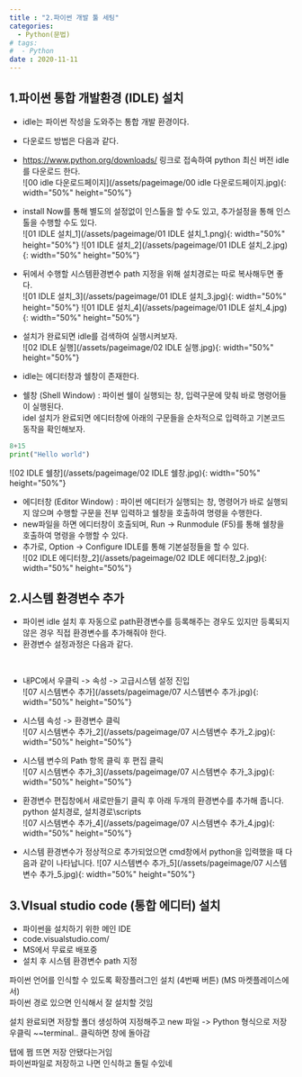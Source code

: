 ```yaml
---
title : "2.파이썬 개발 툴 세팅"
categories:
  - Python(문법)
# tags:
#  - Python
date : 2020-11-11
--- 
```


  
1.파이썬 통합 개발환경 (IDLE)  설치   
---

 - idle는 파이썬 작성을 도와주는 통합 개발 환경이다.  
 - 다운로드 방법은 다음과 같다.  
 
 
- <https://www.python.org/downloads/> 링크로 접속하여 python 최신 버전 idle를 다운로드 한다.  
 ![00 idle 다운로드페이지](/assets/pageimage/00 idle 다운로드페이지.jpg){: width="50%" height="50%"}

- install Now를 통해 별도의 설정없이 인스톨을 할 수도 있고, 추가설정을 통해 인스톨을 수행할 수도 있다.  
![01 IDLE 설치_1](/assets/pageimage/01 IDLE 설치_1.png){: width="50%" height="50%"}
![01 IDLE 설치_2](/assets/pageimage/01 IDLE 설치_2.jpg){: width="50%" height="50%"}

- 뒤에서 수행할 시스템환경변수 path 지정을 위해 설치경로는 따로 복사해두면 좋다.  
![01 IDLE 설치_3](/assets/pageimage/01 IDLE 설치_3.jpg){: width="50%" height="50%"}
![01 IDLE 설치_4](/assets/pageimage/01 IDLE 설치_4.jpg){: width="50%" height="50%"}

- 설치가 완료되면 idle를 검색하여 실행시켜보자.  
![02 IDLE 실행](/assets/pageimage/02 IDLE 실행.jpg){: width="50%" height="50%"}

- idle는 에디터창과 쉘창이 존재한다.  
- 쉘창 (Shell Window) : 파이썬 쉘이 실행되는 창, 입력구문에 맞춰 바로 명령어들이 실행된다.  
idel 설치가 완료되면 에디터창에 아래의 구문들을 순차적으로 입력하고 기본코드 동작을 확인해보자.

```python
8+15
print("Hello world")
```
![02 IDLE 쉘창](/assets/pageimage/02 IDLE 쉘창.jpg){: width="50%" height="50%"}

- 에디터창 (Editor Window) : 파이썬 에디터가 실행되는 창, 명령어가 바로 실행되지 않으며 수행할 구문을 전부 입력하고 쉘창을 호출하여 명령을 수행한다. 
- new파일을 하면 에디터창이 호출되며, Run -> Runmodule (F5)를 통해 쉘창을 호출하여 명령을 수행할 수 있다. 
- 추가로, Option -> Configure IDLE를 통해 기본설정들을 할 수 있다.  
![02 IDLE 에디터창_2](/assets/pageimage/02 IDLE 에디터창_2.jpg){: width="50%" height="50%"}


2.시스템 환경변수 추가 
--- 
- 파이썬 idle 설치 후 자동으로 path환경변수를 등록해주는 경우도 있지만 등록되지 않은 경우 직접 환경변수를 추가해줘야 한다.  
- 환경변수 설정과정은 다음과 같다.  

<br>

- 내PC에서 우클릭 -> 속성 -> 고급시스템 설정 진입  
![07 시스템변수 추가](/assets/pageimage/07 시스템변수 추가.jpg){: width="50%" height="50%"}

- 시스템 속성 -> 환경변수 클릭  
![07 시스템변수 추가_2](/assets/pageimage/07 시스템변수 추가_2.jpg){: width="50%" height="50%"}

- 시스템 변수의 Path 항목 클릭 후 편집 클릭  
![07 시스템변수 추가_3](/assets/pageimage/07 시스템변수 추가_3.jpg){: width="50%" height="50%"}

- 환경변수 편집창에서 새로만들기 클릭 후 아래 두개의 환경변수를 추가해 줍니다.  
python 설치경로, 설치경로\scripts  
![07 시스템변수 추가_4](/assets/pageimage/07 시스템변수 추가_4.jpg){: width="50%" height="50%"}  

- 시스템 환경변수가 정상적으로 추가되었으면 cmd창에서 python을 입력했을 때 다음과 같이 나타납니다.
![07 시스템변수 추가_5](/assets/pageimage/07 시스템변수 추가_5.jpg){: width="50%" height="50%"}



3.VIsual studio code (통합 에디터) 설치  
---

 - 파이썬을 설치하기 위한 메인 IDE   
 - code.visualstudio.com/  
 - MS에서 무료로 배포중   
 - 설치 후 시스템 환경변수 path 지정   
  
  
파이썬 언어를 인식할 수 있도록 확장플러그인 설치 (4번째 버튼) (MS 마켓플레이스에서)   
파이썬 경로 있으면 인식해서 잘 설치할 것임   
  
설치 완료되면 저장할 폴더 생성하여 지정해주고 new 파일 -> Python 형식으로 저장   
우클릭 ~~terminal.. 클릭하면 창에 돌아감   
  
탭에 쩜 뜨면 저장 안됐다는거임  
파이썬파일로 저장하고 나면 인식하고 돌릴 수있네  
  
